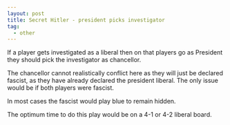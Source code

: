 ```yaml
---  
layout: post
title: Secret Hitler - president picks investigator
tag:
  - other
---
```

 

If a player gets investigated as a liberal then on that players go as President they should pick the investigator as chancellor. 

The chancellor cannot realistically conflict here as they will just be declared fascist, as they have already declared the president liberal. The only issue would be if both players were fascist. 

In most cases the fascist would play blue to remain hidden.

The optimum time to do this play would be on a 4-1 or 4-2 liberal board.